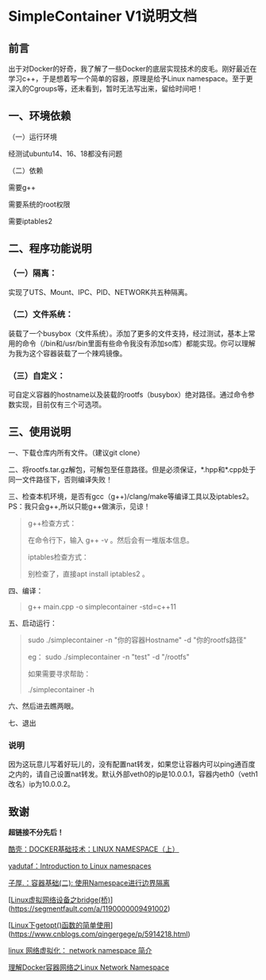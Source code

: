 # SimpleContainer V1说明文档

## 前言

出于对Docker的好奇，我了解了一些Docker的底层实现技术的皮毛。刚好最近在学习c++，于是想着写一个简单的容器，原理是给予Linux namespace。至于更深入的Cgroups等，还未看到，暂时无法写出来，留给时间吧！

## 一、环境依赖

（一）运行环境

经测试ubuntu14、16、18都没有问题

（二）依赖

需要g++

需要系统的root权限

需要iptables2

## 二、程序功能说明

### （一）隔离：

实现了UTS、Mount、IPC、PID、NETWORK共五种隔离。

### （二）文件系统：

装载了一个busybox（文件系统）。添加了更多的文件支持，经过测试，基本上常用的命令（/bin和/usr/bin里面有些命令我没有添加so库）都能实现。你可以理解为我为这个容器装载了一个辣鸡镜像。

### （三）自定义：

可自定义容器的hostname以及装载的rootfs（busybox）绝对路径。通过命令参数实现，目前仅有三个可选项。

## 三、使用说明

一、下载仓库内所有文件。（建议git clone）

二、将rootfs.tar.gz解包，可解包至任意路径。但是必须保证，\*.hpp和\*.cpp处于同一文件路径下，否则编译失败！

三、检查本机环境，是否有gcc（g++)/clang/make等编译工具以及iptables2。PS：我只会g++,所以只能g++做演示，见谅！

> g++检查方式：
>
> 在命令行下，输入 g++ -v   。然后会有一堆版本信息。
>
> iptables检查方式：
>
> 别检查了，直接apt install iptables2    。

四、编译：

> g++ main.cpp -o simplecontainer -std=c++11

五、启动运行：

> sudo ./simplecontainer -n "你的容器Hostname" -d "你的rootfs路径"
>
> eg： sudo ./simplecontainer -n "test" -d "/rootfs"
>
> 如果需要寻求帮助：
>
> ./simplecontainer -h

六、然后进去瞧两眼。

七、退出

### 说明

因为这玩意儿写着好玩儿的，没有配置nat转发，如果您让容器内可以ping通百度之内的，请自己设置nat转发。默认外部veth0的ip是10.0.0.1，容器内eth0（veth1改名）ip为10.0.0.2。

## 致谢

**超链接不分先后！** 

[酷壳：DOCKER基础技术：LINUX NAMESPACE（上）](https://coolshell.cn/articles/17010.html)

[yadutaf：Introduction to Linux namespaces](https://blog.yadutaf.fr/2014/01/12/introduction-to-linux-namespaces-part-4-ns-fs/)

[子厚.：容器基础(二): 使用Namespace进行边界隔离](https://www.cnblogs.com/aios/p/10035923.html)

[[Linux虚拟网络设备之bridge(桥)](https://segmentfault.com/a/1190000009491002)](https://segmentfault.com/a/1190000009491002)

[[Linux下getopt()函数的简单使用](https://www.cnblogs.com/qingergege/p/5914218.html)](https://www.cnblogs.com/qingergege/p/5914218.html)

[linux 网络虚拟化： network namespace 简介](https://cizixs.com/2017/02/10/network-virtualization-network-namespace/)

[理解Docker容器网络之Linux Network Namespace](https://tonybai.com/2017/01/11/understanding-linux-network-namespace-for-docker-network/)


